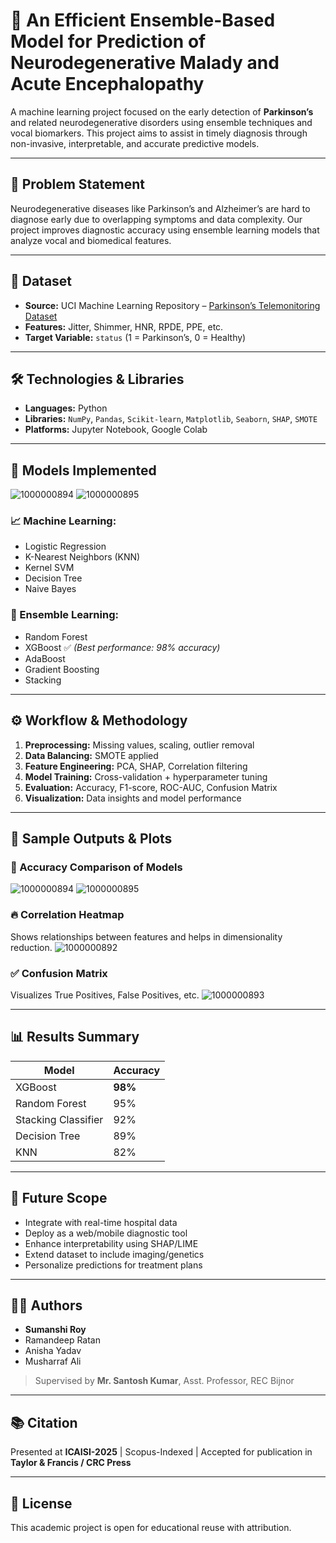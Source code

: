 # 🧠 An Efficient Ensemble-Based Model for Prediction of Neurodegenerative Malady and Acute Encephalopathy

A machine learning project focused on the early detection of **Parkinson’s** and related neurodegenerative disorders using ensemble techniques and vocal biomarkers. This project aims to assist in timely diagnosis through non-invasive, interpretable, and accurate predictive models.

---

## 📌 Problem Statement
Neurodegenerative diseases like Parkinson’s and Alzheimer’s are hard to diagnose early due to overlapping symptoms and data complexity. Our project improves diagnostic accuracy using ensemble learning models that analyze vocal and biomedical features.

---

## 🧪 Dataset
- **Source:** UCI Machine Learning Repository – [Parkinson’s Telemonitoring Dataset](https://archive.ics.uci.edu/dataset/189/parkinsons+telemonitoring)
- **Features:** Jitter, Shimmer, HNR, RPDE, PPE, etc.
- **Target Variable:** `status` (1 = Parkinson’s, 0 = Healthy)

---

## 🛠️ Technologies & Libraries
- **Languages:** Python
- **Libraries:** `NumPy`, `Pandas`, `Scikit-learn`, `Matplotlib`, `Seaborn`, `SHAP`, `SMOTE`
- **Platforms:** Jupyter Notebook, Google Colab

---

## 🧠 Models Implemented
![1000000894](https://github.com/user-attachments/assets/7c025757-a738-4c41-9c72-50972617ada8)
![1000000895](https://github.com/user-attachments/assets/43b49c49-8669-48af-af0a-d4e45cc4177a)




### 📈 Machine Learning:
- Logistic Regression
- K-Nearest Neighbors (KNN)
- Kernel SVM
- Decision Tree
- Naive Bayes

### 🔀 Ensemble Learning:
- Random Forest
- XGBoost ✅ *(Best performance: 98% accuracy)*
- AdaBoost
- Gradient Boosting
- Stacking

---

## ⚙️ Workflow & Methodology
1. **Preprocessing:** Missing values, scaling, outlier removal
2. **Data Balancing:** SMOTE applied
3. **Feature Engineering:** PCA, SHAP, Correlation filtering
4. **Model Training:** Cross-validation + hyperparameter tuning
5. **Evaluation:** Accuracy, F1-score, ROC-AUC, Confusion Matrix
6. **Visualization:** Data insights and model performance

---

## 📸 Sample Outputs & Plots

### 🎯 Accuracy Comparison of Models
![1000000894](https://github.com/user-attachments/assets/7c025757-a738-4c41-9c72-50972617ada8)
![1000000895](https://github.com/user-attachments/assets/43b49c49-8669-48af-af0a-d4e45cc4177a)

### 🔥 Correlation Heatmap
Shows relationships between features and helps in dimensionality reduction.
![1000000892](https://github.com/user-attachments/assets/b71c37ed-d077-4298-9b49-0ba565e50f35)

### ✅ Confusion Matrix
Visualizes True Positives, False Positives, etc.
![1000000893](https://github.com/user-attachments/assets/2f1c648e-490b-4f79-86c9-ba11329ba4de)


---

## 📊 Results Summary
| Model              | Accuracy |
|--------------------|----------|
| XGBoost            | **98%**  |
| Random Forest      | 95%      |
| Stacking Classifier| 92%      |
| Decision Tree      | 89%      |
| KNN                | 82%      |

---

## 🚀 Future Scope
- Integrate with real-time hospital data
- Deploy as a web/mobile diagnostic tool
- Enhance interpretability using SHAP/LIME
- Extend dataset to include imaging/genetics
- Personalize predictions for treatment plans

---

## 👩‍💻 Authors
- **Sumanshi Roy**
- Ramandeep Ratan  
- Anisha Yadav  
- Musharraf Ali  
> Supervised by **Mr. Santosh Kumar**, Asst. Professor, REC Bijnor

---

## 📚 Citation
Presented at **ICAISI-2025** | Scopus-Indexed | Accepted for publication in **Taylor & Francis / CRC Press**

---

## 📎 License
This academic project is open for educational reuse with attribution.


